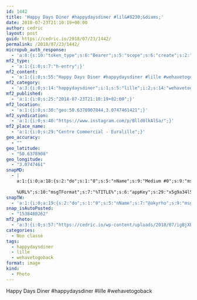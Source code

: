 ```yaml
---
id: 1442
title: 'Happy Days Diner #happydaysdiner #lil&#8230;&diams;'
date: 2018-07-23T21:10:19+00:00
author: cedric
layout: post
guid: https://cedric.io/2018/07/23/1442/
permalink: /2018/07/23/1442/
micropub_auth_response:
  - 'a:8:{s:10:"token_type";s:6:"Bearer";s:5:"scope";s:6:"create";s:2:"me";s:18:"https://cedric.io/";s:9:"issued_by";s:45:"https://cedric.io/wp-json/indieauth/1.0/token";s:9:"client_id";s:24:"https://ownyourgram.com/";s:9:"issued_at";i:1538480152;s:4:"user";i:1;s:13:"last_accessed";i:1538480261;}'
mf2_type:
  - 'a:1:{i:0;s:7:"h-entry";}'
mf2_content:
  - 'a:1:{i:0;s:55:"Happy Days Diner #happydaysdiner #lille #wehavetogoback";}'
mf2_category:
  - 'a:3:{i:0;s:14:"happydaysdiner";i:1;s:5:"lille";i:2;s:14:"wehavetogoback";}'
mf2_published:
  - 'a:1:{i:0;s:25:"2018-07-23T21:10:19+02:00";}'
mf2_location:
  - 'a:1:{i:0;s:30:"geo:50.6378907844,3.0747461421";}'
mf2_syndication:
  - 'a:1:{i:0;s:40:"https://www.instagram.com/p/Blld0lkAlSa/";}'
mf2_place_name:
  - 'a:1:{i:0;s:29:"Centre Commercial - Euralille";}'
geo_accuracy:
  - ""
geo_latitude:
  - "50.6378908"
geo_longitude:
  - "3.0747461"
snapMD:
  - |
    a:1:{i:0;a:18:{s:2:"do";s:1:"0";s:5:"nName";s:9:"Medium #0";s:9:"msgFormat";s:19:"%FULLTEXT%
    
    %URL%";s:10:"msgTFormat";s:7:"%TITLE%";s:6:"appKey";s:29:"x5g9a34l5z294i5y2q284e4g54454";s:6:"appSec";s:85:"d3h0a44e4s2b4i5u2r234m5f5b4v2l5q2a444h574347464a454x2w20374447494c484b4w2c464f5u2d4z2";s:8:"inclTags";s:1:"1";s:7:"fltrsOn";i:0;s:5:"fltrs";a:0:{}s:7:"proxyOn";i:0;s:7:"useSURL";i:0;s:1:"v";i:350;s:4:"publ";s:1:"0";s:11:"accessToken";s:65:"2353413aa5437433e5648ccf74a16119308317c52d1a24d8ed99f26add037528a";s:12:"appAppUserID";s:65:"104b21fd8da79171a6e7bf800d03b4b761204f242935e05d2d86850a6b1635f77";s:14:"appAppUserName";s:26:"Cédric Bousmanne (akyrho)";s:13:"appAppUserURL";s:26:"https://medium.com/@akyrho";s:7:"pubList";a:0:{}}}
snapTW:
  - 'a:1:{i:0;a:19:{s:2:"do";s:1:"0";s:5:"nName";s:7:"@akyrho";s:9:"msgFormat";s:26:"%TITLE%. %EXCERPT% - %URL%";s:6:"appKey";s:55:"x5g9a8325v2y475r3c4m48584n53446p423r3r5u3e356j5j3k4r2p3";s:6:"appSec";s:105:"d3h0a94o46415u594v3q5l5n5l4r4x474x4j484o473u4i5w2m4k494z2k344n306n5r3l5v2s554p4n3p3k45495c3z4v4d3m3u5w525";s:7:"fltrsOn";i:0;s:5:"fltrs";a:0:{}s:7:"proxyOn";i:0;s:7:"useSURL";i:0;s:1:"v";i:350;s:5:"twURL";s:25:"http://twitter.com/akyrho";s:11:"accessToken";s:50:"6678782-Eyg60SCeh7762DEIsYtTPD5GVeOuSN8ATMdF2Lpppe";s:14:"accessTokenSec";s:45:"PgGDCbcYLJnR5esZjY9ID72A33mUNCYnQwaQTBsojSJNa";s:5:"tw140";i:0;s:10:"riComments";s:1:"1";s:11:"riCommentsM";s:1:"1";s:12:"riCommentsAA";s:1:"1";s:8:"attchImg";s:1:"1";s:9:"wpImgSize";s:4:"full";}}'
snap_isAutoPosted:
  - "1538480262"
mf2_photo:
  - 'a:3:{i:0;s:57:"https://cedric.io/wp-content/uploads/2018/07/igBjXEHb.jpg";i:1;s:57:"https://cedric.io/wp-content/uploads/2018/07/ig2KFf3c.jpg";i:2;s:57:"https://cedric.io/wp-content/uploads/2018/07/igdcRwUf.jpg";}'
categories:
  - Non classé
tags:
  - happydaysdiner
  - lille
  - wehavetogoback
format: image
kind:
  - Photo
---
```

Happy Days Diner #happydaysdiner #lille #wehavetogoback

</p>